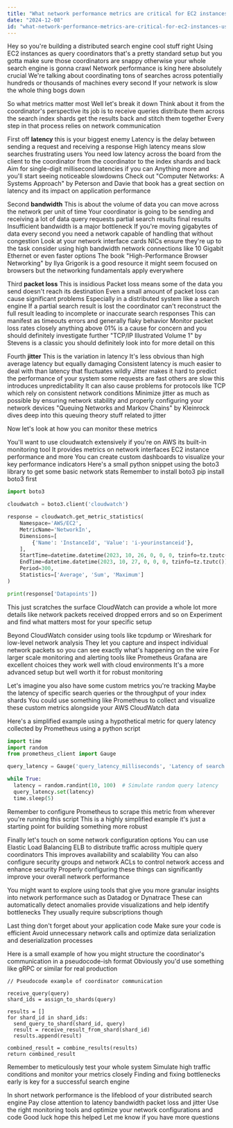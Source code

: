 ```yaml
---
title: "What network performance metrics are critical for EC2 instances used as query coordinators in distributed search engine clusters?"
date: "2024-12-08"
id: "what-network-performance-metrics-are-critical-for-ec2-instances-used-as-query-coordinators-in-distributed-search-engine-clusters"
---
```


Hey so you're building a distributed search engine cool stuff right Using EC2 instances as query coordinators that's a pretty standard setup  but you gotta make sure those coordinators are snappy otherwise your whole search engine is gonna crawl  Network performance is king here absolutely crucial  We're talking about coordinating tons of searches across potentially hundreds or thousands of machines every second  If your network is slow the whole thing bogs down


So what metrics matter most  Well let's break it down  Think about it from the coordinator's perspective its job is to receive queries distribute them across the search index shards get the results back and stitch them together  Every step in that process relies on network communication


First off **latency** this is your biggest enemy  Latency is the delay between sending a request and receiving a response  High latency means slow searches frustrating users  You need low latency across the board from the client to the coordinator from the coordinator to the index shards and back  Aim for single-digit millisecond latencies if you can  Anything more and you'll start seeing noticeable slowdowns  Check out "Computer Networks: A Systems Approach" by Peterson and Davie that book has a great section on latency and its impact on application performance


Second **bandwidth**  This is about the volume of data you can move across the network per unit of time  Your coordinator is going to be sending and receiving a lot of data query requests partial search results final results  Insufficient bandwidth is a major bottleneck  If you're moving gigabytes of data every second you need a network capable of handling that without congestion  Look at your network interface cards NICs ensure they're up to the task consider using high bandwidth network connections like 10 Gigabit Ethernet or even faster options  The book "High-Performance Browser Networking"  by Ilya Grigorik is a good resource it might seem focused on browsers but the networking fundamentals apply everywhere


Third **packet loss** This is insidious  Packet loss means some of the data you send doesn't reach its destination  Even a small amount of packet loss can cause significant problems  Especially in a distributed system like a search engine  If a partial search result is lost the coordinator can't reconstruct the full result  leading to incomplete or inaccurate search responses  This can manifest as timeouts errors and generally flaky behavior  Monitor packet loss rates closely  anything above 01% is a cause for concern and you should definitely investigate further  "TCP/IP Illustrated Volume 1" by Stevens is a classic you should definitely look into for more detail on this


Fourth **jitter** This is the variation in latency  It's less obvious than high average latency but equally damaging  Consistent latency is much easier to deal with than latency that fluctuates wildly  Jitter makes it hard to predict the performance of your system some requests are fast others are slow this introduces unpredictability  It can also cause problems for protocols like TCP which rely on consistent network conditions  Minimize jitter as much as possible by ensuring network stability and properly configuring your network devices  "Queuing Networks and Markov Chains" by Kleinrock dives deep into this queuing theory stuff related to jitter


Now let's look at how you can monitor these metrics


You'll want to use cloudwatch extensively if you're on AWS its built-in monitoring tool  It provides metrics on network interfaces EC2 instance performance and more  You can create custom dashboards to visualize your key performance indicators  Here's a small python snippet using the boto3 library to get some basic network stats  Remember to install boto3 pip install boto3 first


```python
import boto3

cloudwatch = boto3.client('cloudwatch')

response = cloudwatch.get_metric_statistics(
    Namespace='AWS/EC2',
    MetricName='NetworkIn',
    Dimensions=[
        {'Name': 'InstanceId', 'Value': 'i-yourinstanceid'},
    ],
    StartTime=datetime.datetime(2023, 10, 26, 0, 0, 0, tzinfo=tz.tzutc()),
    EndTime=datetime.datetime(2023, 10, 27, 0, 0, 0, tzinfo=tz.tzutc()),
    Period=300,
    Statistics=['Average', 'Sum', 'Maximum']
)

print(response['Datapoints'])
```

This just scratches the surface  CloudWatch can provide a whole lot more details like network packets received dropped errors and so on  Experiment and find what matters most for your specific setup


Beyond CloudWatch  consider using tools like tcpdump or Wireshark for low-level network analysis  They let you capture and inspect individual network packets so you can see exactly what's happening on the wire  For larger scale monitoring and alerting tools like Prometheus Grafana are excellent choices they work well with cloud environments  It's a more advanced setup but well worth it for robust monitoring


Let's imagine you also have some custom metrics you're tracking  Maybe the latency of specific search queries or the throughput of your index shards  You could use something like Prometheus to collect and visualize these custom metrics alongside your AWS CloudWatch data


Here's a simplified example using a hypothetical metric for query latency collected by Prometheus using a python script


```python
import time
import random
from prometheus_client import Gauge

query_latency = Gauge('query_latency_milliseconds', 'Latency of search queries in milliseconds')

while True:
  latency = random.randint(10, 100)  # Simulate random query latency
  query_latency.set(latency)
  time.sleep(5)
```

Remember to configure Prometheus to scrape this metric from wherever you're running this script  This is a highly simplified example it's just a starting point for building something more robust


Finally  let's touch on some network configuration options  You can use Elastic Load Balancing ELB to distribute traffic across multiple query coordinators  This improves availability and scalability  You can also configure security groups and network ACLs to control network access and enhance security  Properly configuring these things can significantly improve your overall network performance


You might want to explore using tools that give you more granular insights into network performance such as  Datadog or Dynatrace  These can automatically detect anomalies provide visualizations and help identify bottlenecks  They usually require subscriptions though


Last thing  don't forget about your application code  Make sure your code is efficient  Avoid unnecessary network calls and optimize data serialization and deserialization processes


Here is a small example of how you might structure the coordinator's communication in a pseudocode-ish format  Obviously you'd use something like gRPC or similar for real production


```
// Pseudocode example of coordinator communication

receive_query(query)
shard_ids = assign_to_shards(query)

results = []
for shard_id in shard_ids:
  send_query_to_shard(shard_id, query)
  result = receive_result_from_shard(shard_id)
  results.append(result)

combined_result = combine_results(results)
return combined_result
```


Remember to meticulously test your whole system  Simulate high traffic conditions and monitor your metrics closely  Finding and fixing bottlenecks early is key for a successful search engine


In short network performance is the lifeblood of your distributed search engine Pay close attention to latency bandwidth packet loss and jitter  Use the right monitoring tools and optimize your network configurations and code  Good luck hope this helped  Let me know if you have more questions
